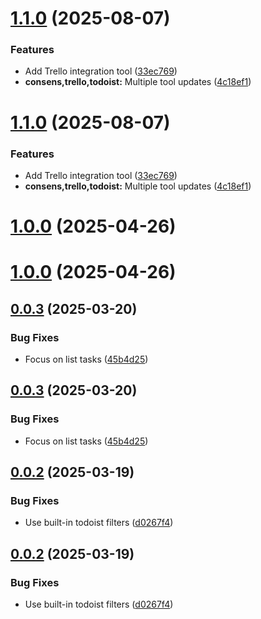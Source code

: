 # [1.1.0](https://github.com/Lutherwaves/open-webui-automations/compare/v1.0.0...v1.1.0) (2025-08-07)


### Features

* Add Trello integration tool ([33ec769](https://github.com/Lutherwaves/open-webui-automations/commit/33ec76918f6cafeb98a5f65d4c936aba8b17ea5c))
* **consens,trello,todoist:** Multiple tool updates ([4c18ef1](https://github.com/Lutherwaves/open-webui-automations/commit/4c18ef1eab10e62d5aa75bd04a0ea19bd0ca7089))

# [1.1.0](https://github.com/Lutherwaves/open-webui-automations/compare/v1.0.0...v1.1.0) (2025-08-07)


### Features

* Add Trello integration tool ([33ec769](https://github.com/Lutherwaves/open-webui-automations/commit/33ec76918f6cafeb98a5f65d4c936aba8b17ea5c))
* **consens,trello,todoist:** Multiple tool updates ([4c18ef1](https://github.com/Lutherwaves/open-webui-automations/commit/4c18ef1eab10e62d5aa75bd04a0ea19bd0ca7089))

# [1.0.0](https://github.com/Lutherwaves/open-webui-tools/compare/v0.0.3...v1.0.0) (2025-04-26)

# [1.0.0](https://github.com/Lutherwaves/open-webui-tools/compare/v0.0.3...v1.0.0) (2025-04-26)

## [0.0.3](https://github.com/Lutherwaves/open-webui-tools/compare/v0.0.2...v0.0.3) (2025-03-20)


### Bug Fixes

* Focus on list tasks ([45b4d25](https://github.com/Lutherwaves/open-webui-tools/commit/45b4d258e7127c7f3d7f3cfd484ec076b2840887))

## [0.0.3](https://github.com/Lutherwaves/open-webui-tools/compare/v0.0.2...v0.0.3) (2025-03-20)


### Bug Fixes

* Focus on list tasks ([45b4d25](https://github.com/Lutherwaves/open-webui-tools/commit/45b4d258e7127c7f3d7f3cfd484ec076b2840887))

## [0.0.2](https://github.com/Lutherwaves/open-webui-tools/compare/v0.0.1...v0.0.2) (2025-03-19)


### Bug Fixes

* Use built-in todoist filters ([d0267f4](https://github.com/Lutherwaves/open-webui-tools/commit/d0267f4355a7a84bf59e56b5af9156e20323f4b8))

## [0.0.2](https://github.com/Lutherwaves/open-webui-tools/compare/v0.0.1...v0.0.2) (2025-03-19)


### Bug Fixes

* Use built-in todoist filters ([d0267f4](https://github.com/Lutherwaves/open-webui-tools/commit/d0267f4355a7a84bf59e56b5af9156e20323f4b8))
